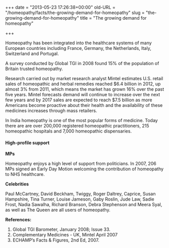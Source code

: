 +++
date = "2013-05-23 17:26:38+00:00"
old-URL = "/homeopathy/facts/the-growing-demand-for-homeopathy"
slug = "the-growing-demand-for-homeopathy"
title = "The growing demand for homeopathy"

+++

Homeopathy has been integrated into the healthcare systems of many European countries including France, Germany, the Netherlands, Italy, Switzerland and Portugal.

A survey conducted by Global TGI in 2008 found 15% of the population of Britain trusted homeopathy.

Research carried out by market research analyst Mintel estimates U.S. retail sales of homeopathic and herbal remedies reached $6.4 billion in 2012, up almost 3% from 2011, which means the market has grown 16% over the past five years. Mintel forecasts demand will continue to increase over the next few years and by 2017 sales are expected to reach $7.5 billion as more Americans become proactive about their health and the availability of these medicines increases through mass retailers.

In India homeopathy is one of the most popular forms of medicine. Today there are are over 200,000 registered homeopathic practitioners, 215 homeopathic hospitals and 7,000 homeopathic dispensaries.

#### High-profile support

**MPs**

Homeopathy enjoys a high level of support from politicians. In 2007, 206 MPs signed an Early Day Motion welcoming the contribution of homeopathy to NHS healthcare.

**Celebrities**

Paul McCartney, David Beckham, Twiggy, Roger Daltrey, Caprice, Susan Hampshire, Tina Turner, Louise Jameson, Gaby Roslin, Jude Law, Sadie Frost, Nadia Sawalha, Richard Branson, Debra Stephenson and Meera Syal, as well as The Queen are all users of homeopathy.

**References:**
1. Global TGI Barometer, January 2008; Issue 33.
2. Complementary Medicines - UK, Mintel April 2007
3. ECHAMP’s Facts & Figures, 2nd Ed, 2007.
